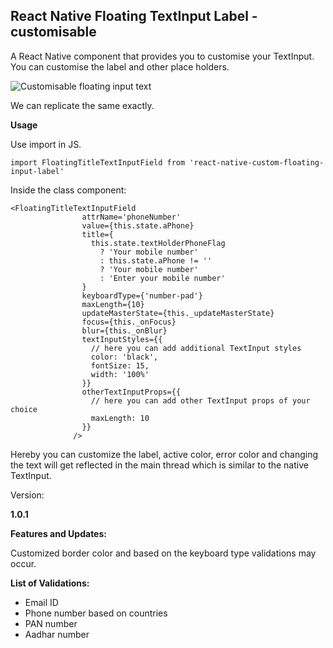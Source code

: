 
## **React Native Floating TextInput Label - customisable**

A React Native component that provides you to customise your TextInput. You can customise the label and other place holders. 


![Customisable floating input text](https://i.ibb.co/4WSsZPk/image.png)


We can replicate the same exactly. 

**Usage**

Use import in JS.


```
import FloatingTitleTextInputField from 'react-native-custom-floating-input-label'
```


Inside the class component:


```
<FloatingTitleTextInputField
                attrName='phoneNumber'
                value={this.state.aPhone}
                title={
                  this.state.textHolderPhoneFlag
                    ? 'Your mobile number'
                    : this.state.aPhone != ''
                    ? 'Your mobile number'
                    : 'Enter your mobile number'
                }
                keyboardType={'number-pad'}
                maxLength={10}
                updateMasterState={this._updateMasterState}
                focus={this._onFocus}
                blur={this._onBlur}
                textInputStyles={{
                  // here you can add additional TextInput styles
                  color: 'black',
                  fontSize: 15,
                  width: '100%'
                }}
                otherTextInputProps={{
                  // here you can add other TextInput props of your choice
                  maxLength: 10
                }}
              />
```


Hereby you can customize the label, active color, error color and changing the text will get reflected in the main thread which is similar to the native TextInput.

Version:

**1.0.1**

**Features and Updates:**

Customized border color and based on the keyboard type validations may occur. 

**List of Validations:**



*   Email ID
*   Phone number based on countries
*   PAN number
*   Aadhar number
